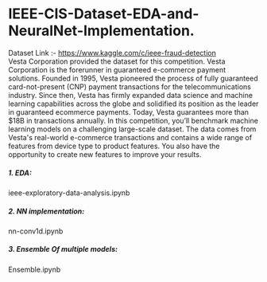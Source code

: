 # IEEE-CIS-Dataset-EDA-and-NeuralNet-Implementation.
Dataset Link :- https://www.kaggle.com/c/ieee-fraud-detection<br>
Vesta Corporation provided the dataset for this competition. Vesta Corporation is the forerunner in guaranteed e-commerce payment solutions. Founded in 1995, Vesta pioneered the process of fully guaranteed card-not-present (CNP) payment transactions for the telecommunications industry. Since then, Vesta has firmly expanded data science and machine learning capabilities across the globe and solidified its position as the leader in guaranteed ecommerce payments. Today, Vesta guarantees more than $18B in transactions annually. In this competition, you’ll benchmark machine learning models on a challenging large-scale dataset. The data comes from Vesta's real-world e-commerce transactions and contains a wide range of features from device type to product features. You also have the opportunity to create new features to improve your results.
<h5>1. EDA:</h5>ieee-exploratory-data-analysis.ipynb
<h5>2. NN implementation:</h5>nn-conv1d.ipynb
<h5>3. Ensemble Of multiple models:</h5>Ensemble.ipynb
